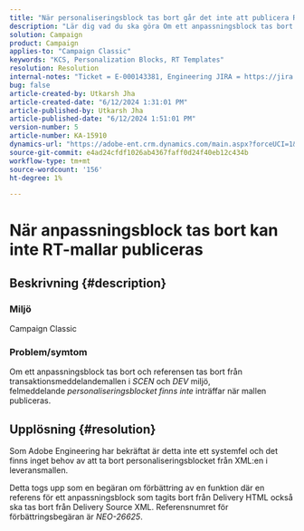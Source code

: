 ```yaml
---
title: "När personaliseringsblock tas bort går det inte att publicera RT-mallar"
description: "Lär dig vad du ska göra Om ett anpassningsblock tas bort och en referens tas bort från transaktionsmeddelandemallen i STAGE- och DEV-miljön."
solution: Campaign
product: Campaign
applies-to: "Campaign Classic"
keywords: "KCS, Personalization Blocks, RT Templates"
resolution: Resolution
internal-notes: "Ticket = E-000143381, Engineering JIRA = https://jira.corp.adobe.com/browse/NEO-26451 , Enhancement = https://jira.corp.adobe.com/browse/NEO-26451"
bug: false
article-created-by: Utkarsh Jha
article-created-date: "6/12/2024 1:31:01 PM"
article-published-by: Utkarsh Jha
article-published-date: "6/12/2024 1:51:01 PM"
version-number: 5
article-number: KA-15910
dynamics-url: "https://adobe-ent.crm.dynamics.com/main.aspx?forceUCI=1&pagetype=entityrecord&etn=knowledgearticle&id=22d02900-c028-ef11-840a-00224808decd"
source-git-commit: e4ad24cfdf1026ab4367faff0d24f40eb12c434b
workflow-type: tm+mt
source-wordcount: '156'
ht-degree: 1%

---
```


# När anpassningsblock tas bort kan inte RT-mallar publiceras

## Beskrivning {#description}


### <b>Miljö</b>

Campaign Classic



### <b>Problem/symtom</b>

Om ett anpassningsblock tas bort och referensen tas bort från transaktionsmeddelandemallen i *SCEN* och *DEV* miljö, felmeddelande *personaliseringsblocket finns inte* inträffar när mallen publiceras.


## Upplösning {#resolution}


Som Adobe Engineering har bekräftat är detta inte ett systemfel och det finns inget behov av att ta bort personaliseringsblocket från XML:en i leveransmallen.

Detta togs upp som en begäran om förbättring av en funktion där en referens för ett anpassningsblock som tagits bort från Delivery HTML också ska tas bort från Delivery Source XML. Referensnumret för förbättringsbegäran är *NEO-26625*.
